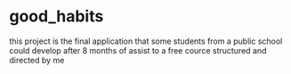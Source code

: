 # good_habits
this project is the final application that some students from a public school could develop after 8 months of assist to a free cource structured and directed by me 
